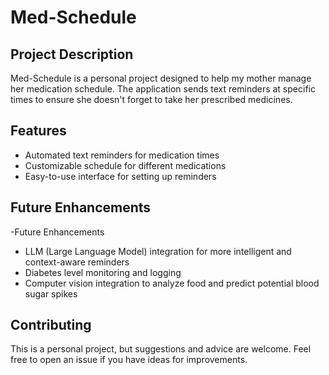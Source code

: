 # Med-Schedule

## Project Description
Med-Schedule is a personal project designed to help my mother manage her medication schedule. The application sends text reminders at specific times to ensure she doesn't forget to take her prescribed medicines.

## Features
- Automated text reminders for medication times
- Customizable schedule for different medications
- Easy-to-use interface for setting up reminders


## Future Enhancements
-Future Enhancements
- LLM (Large Language Model) integration for more intelligent and context-aware reminders
- Diabetes level monitoring and logging
- Computer vision integration to analyze food and predict potential blood sugar spikes

## Contributing
This is a personal project, but suggestions and advice are welcome. Feel free to open an issue if you have ideas for improvements.





